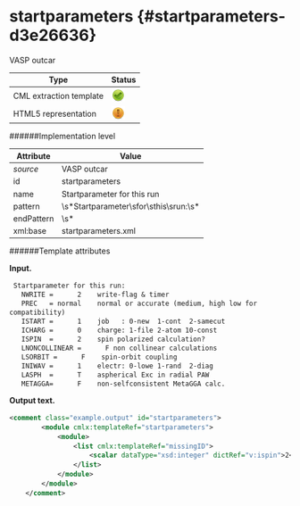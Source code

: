 # startparameters {#startparameters-d3e26636}

VASP outcar

| Type                                                                                                                                                | Status                                                                                                                                              |
|----|----|
| CML extraction template                                                                                                                             | ![](/imgs/Total.png)                                                                                                                                |
| HTML5 representation                                                                                                                                | ![](/imgs/Partial.png)                                                                                                                              |

######Implementation level

| Attribute                                                                                                                                           | Value                                                                                                                                               |
|----|----|
| *source*                                                                                                                                            | VASP outcar                                                                                                                                         |
| id                                                                                                                                                  | startparameters                                                                                                                                     |
| name                                                                                                                                                | Startparameter for this run                                                                                                                         |
| pattern                                                                                                                                             | \\s\*Startparameter\\sfor\\sthis\\srun:\\s\*                                                                                                        |
| endPattern                                                                                                                                          | \\s\*                                                                                                                                               |
| xml:base                                                                                                                                            | startparameters.xml                                                                                                                                 |

######Template attributes

**Input.**

     Startparameter for this run:
       NWRITE =      2    write-flag & timer
       PREC   = normal    normal or accurate (medium, high low for compatibility)
       ISTART =      1    job   : 0-new  1-cont  2-samecut
       ICHARG =      0    charge: 1-file 2-atom 10-const
       ISPIN  =      2    spin polarized calculation?
       LNONCOLLINEAR =      F non collinear calculations
       LSORBIT =      F    spin-orbit coupling
       INIWAV =      1    electr: 0-lowe 1-rand  2-diag
       LASPH  =      T    aspherical Exc in radial PAW
       METAGGA=      F    non-selfconsistent MetaGGA calc.
        
        

**Output text.**

```xml
<comment class="example.output" id="startparameters"> 
        <module cmlx:templateRef="startparameters">
            <module>
                <list cmlx:templateRef="missingID">
                    <scalar dataType="xsd:integer" dictRef="v:ispin">2</scalar>
                </list>
            </module>
        </module> 
    </comment>
```
